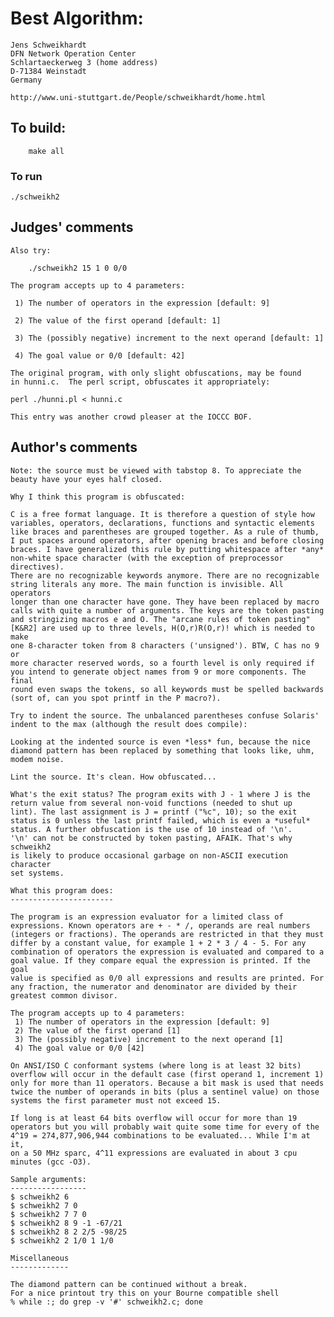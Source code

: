 # Best Algorithm:

    Jens Schweikhardt
    DFN Network Operation Center
    Schlartaeckerweg 3 (home address)
    D-71384 Weinstadt
    Germany

    http://www.uni-stuttgart.de/People/schweikhardt/home.html

## To build:

        make all

### To run

	./schweikh2

## Judges' comments

    Also try:

        ./schweikh2 15 1 0 0/0

    The program accepts up to 4 parameters:

	 1) The number of operators in the expression [default: 9]

	 2) The value of the first operand [default: 1]

	 3) The (possibly negative) increment to the next operand [default: 1]

	 4) The goal value or 0/0 [default: 42]

    The original program, with only slight obfuscations, may be found
    in hunni.c.  The perl script, obfuscates it appropriately:

	perl ./hunni.pl < hunni.c

    This entry was another crowd pleaser at the IOCCC BOF.

## Author's comments

    Note: the source must be viewed with tabstop 8. To appreciate the
    beauty have your eyes half closed.

    Why I think this program is obfuscated:

    C is a free format language. It is therefore a question of style how
    variables, operators, declarations, functions and syntactic elements
    like braces and parentheses are grouped together. As a rule of thumb,
    I put spaces around operators, after opening braces and before closing
    braces. I have generalized this rule by putting whitespace after *any*
    non-white space character (with the exception of preprocessor directives).
    There are no recognizable keywords anymore. There are no recognizable
    string literals any more. The main function is invisible. All operators
    longer than one character have gone. They have been replaced by macro
    calls with quite a number of arguments. The keys are the token pasting
    and stringizing macros e and O. The "arcane rules of token pasting"
    [K&R2] are used up to three levels, H(O,r)R(O,r)! which is needed to make
    one 8-character token from 8 characters ('unsigned'). BTW, C has no 9 or
    more character reserved words, so a fourth level is only required if
    you intend to generate object names from 9 or more components. The final
    round even swaps the tokens, so all keywords must be spelled backwards
    (sort of, can you spot printf in the P macro?).

    Try to indent the source. The unbalanced parentheses confuse Solaris'
    indent to the max (although the result does compile):

    Looking at the indented source is even *less* fun, because the nice
    diamond pattern has been replaced by something that looks like, uhm,
    modem noise. 

    Lint the source. It's clean. How obfuscated...

    What's the exit status? The program exits with J - 1 where J is the
    return value from several non-void functions (needed to shut up
    lint). The last assignment is J = printf ("%c", 10); so the exit
    status is 0 unless the last printf failed, which is even a *useful*
    status. A further obfuscation is the use of 10 instead of '\n'.
    '\n' can not be constructed by token pasting, AFAIK. That's why schweikh2 
    is likely to produce occasional garbage on non-ASCII execution character
    set systems.

    What this program does:
    -----------------------

    The program is an expression evaluator for a limited class of
    expressions. Known operators are + - * /, operands are real numbers
    (integers or fractions). The operands are restricted in that they must
    differ by a constant value, for example 1 + 2 * 3 / 4 - 5. For any
    combination of operators the expression is evaluated and compared to a
    goal value. If they compare equal the expression is printed. If the goal
    value is specified as 0/0 all expressions and results are printed. For
    any fraction, the numerator and denominator are divided by their
    greatest common divisor. 

    The program accepts up to 4 parameters:
     1) The number of operators in the expression [default: 9]
     2) The value of the first operand [1]
     3) The (possibly negative) increment to the next operand [1]
     4) The goal value or 0/0 [42]

    On ANSI/ISO C conformant systems (where long is at least 32 bits)
    overflow will occur in the default case (first operand 1, increment 1)
    only for more than 11 operators. Because a bit mask is used that needs
    twice the number of operands in bits (plus a sentinel value) on those
    systems the first parameter must not exceed 15. 

    If long is at least 64 bits overflow will occur for more than 19
    operators but you will probably wait quite some time for every of the
    4^19 = 274,877,906,944 combinations to be evaluated... While I'm at it,
    on a 50 MHz sparc, 4^11 expressions are evaluated in about 3 cpu
    minutes (gcc -O3). 

    Sample arguments:
    -----------------
    $ schweikh2 6
    $ schweikh2 7 0
    $ schweikh2 7 7 0 
    $ schweikh2 8 9 -1 -67/21
    $ schweikh2 8 2 2/5 -98/25
    $ schweikh2 2 1/0 1 1/0

    Miscellaneous
    -------------

    The diamond pattern can be continued without a break. 
    For a nice printout try this on your Bourne compatible shell
    % while :; do grep -v '#' schweikh2.c; done
